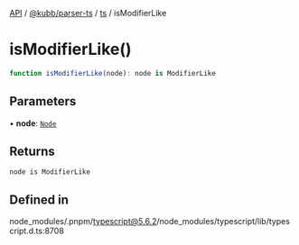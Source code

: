 [API](../../../../../packages.md) / [@kubb/parser-ts](../../../index.md) / [ts](../index.md) / isModifierLike

# isModifierLike()

```ts
function isModifierLike(node): node is ModifierLike
```

## Parameters

• **node**: [`Node`](../interfaces/Node.md)

## Returns

`node is ModifierLike`

## Defined in

node\_modules/.pnpm/typescript@5.6.2/node\_modules/typescript/lib/typescript.d.ts:8708
